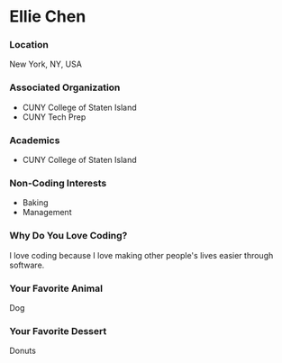 # Ellie Chen

### Location
New York, NY, USA

### Associated Organization
- CUNY College of Staten Island
- CUNY Tech Prep

### Academics
- CUNY College of Staten Island

### Non-Coding Interests
- Baking
- Management

### Why Do You Love Coding?
I love coding because I love making other people's lives easier through software.

### Your Favorite Animal
Dog

### Your Favorite Dessert
Donuts